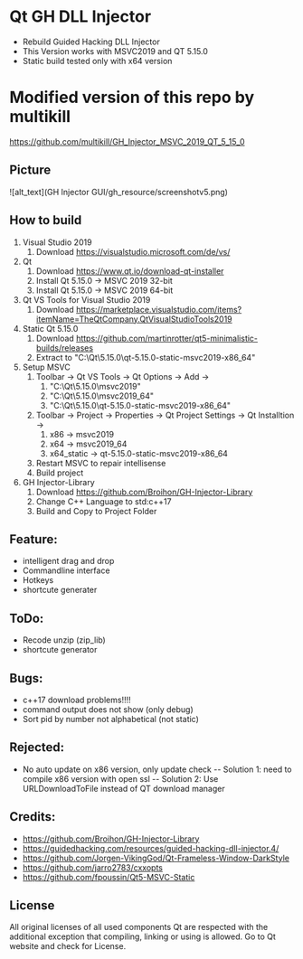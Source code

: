 # Qt GH DLL Injector
- Rebuild Guided Hacking DLL Injector
- This Version works with MSVC2019 and QT 5.15.0
- Static build tested only with x64 version

# Modified version of this repo by multikill
https://github.com/multikill/GH_Injector_MSVC_2019_QT_5_15_0

## Picture
![alt_text](GH Injector GUI/gh_resource/screenshotv5.png)

## How to build
1. Visual Studio 2019
	1. Download https://visualstudio.microsoft.com/de/vs/
2. Qt
	1. Download https://www.qt.io/download-qt-installer
	1. Install Qt 5.15.0 -> MSVC 2019 32-bit
	2. Install Qt 5.15.0 -> MSVC 2019 64-bit
3. Qt VS Tools for Visual Studio 2019
	1. Download https://marketplace.visualstudio.com/items?itemName=TheQtCompany.QtVisualStudioTools2019
4. Static Qt 5.15.0
	1. Download https://github.com/martinrotter/qt5-minimalistic-builds/releases
	2. Extract to "C:\Qt\5.15.0\qt-5.15.0-static-msvc2019-x86_64"
5. Setup MSVC
	1. Toolbar -> Qt VS Tools -> Qt Options -> Add ->
		1. "C:\Qt\5.15.0\msvc2019"
		2. "C:\Qt\5.15.0\msvc2019_64"
		3. "C:\Qt\5.15.0\qt-5.15.0-static-msvc2019-x86_64"
	2. Toolbar -> Project -> Properties -> Qt Project Settings -> Qt Installtion -> 
		1. x86 -> msvc2019
		2. x64 -> msvc2019_64
		3. x64_static -> qt-5.15.0-static-msvc2019-x86_64
	3. Restart MSVC to repair intellisense
	4. Build project
6. GH Injector-Library
	1. Download https://github.com/Broihon/GH-Injector-Library
	2. Change C++ Language to std:c++17
	3. Build and Copy to Project Folder

## Feature:
- intelligent drag and drop
- Commandline interface
- Hotkeys
- shortcute generater

## ToDo:
- Recode unzip (zip_lib)
- shortcute generator

## Bugs:
- c++17 download problems!!!!
- command output does not show (only debug)
- Sort pid by number not alphabetical (not static)

## Rejected:
- No auto update on x86 version, only update check 
-- Solution 1: need to compile x86 version with open ssl 
-- Solution 2: Use URLDownloadToFile instead of QT download manager


## Credits:
- https://github.com/Broihon/GH-Injector-Library
- https://guidedhacking.com/resources/guided-hacking-dll-injector.4/
- https://github.com/Jorgen-VikingGod/Qt-Frameless-Window-DarkStyle
- https://github.com/jarro2783/cxxopts
- https://github.com/fpoussin/Qt5-MSVC-Static

## License
All original licenses of all used components Qt are respected with the additional exception that compiling, linking or using is allowed. Go to Qt website and check for License.

